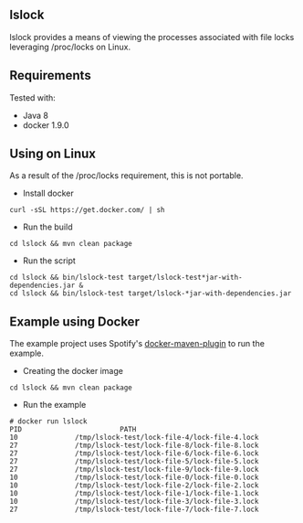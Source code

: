 lslock
------
lslock provides a means of viewing the processes associated with file locks leveraging /proc/locks on Linux.

Requirements
------------
Tested with:
* Java 8
* docker 1.9.0

Using on Linux
-----
As a result of the /proc/locks requirement, this is not portable.

* Install docker
```
curl -sSL https://get.docker.com/ | sh
```

* Run the build
```
cd lslock && mvn clean package
```

* Run the script
```
cd lslock && bin/lslock-test target/lslock-test*jar-with-dependencies.jar &
cd lslock && bin/lslock-test target/lslock-*jar-with-dependencies.jar
```

Example using Docker
-------
The example project uses Spotify's [docker-maven-plugin](https://github.com/spotify/docker-maven-plugin) to run the example.

* Creating the docker image
```
cd lslock && mvn clean package
```

* Run the example
```
# docker run lslock
PID                        PATH
10              /tmp/lslock-test/lock-file-4/lock-file-4.lock
27              /tmp/lslock-test/lock-file-8/lock-file-8.lock
27              /tmp/lslock-test/lock-file-6/lock-file-6.lock
27              /tmp/lslock-test/lock-file-5/lock-file-5.lock
27              /tmp/lslock-test/lock-file-9/lock-file-9.lock
10              /tmp/lslock-test/lock-file-0/lock-file-0.lock
10              /tmp/lslock-test/lock-file-2/lock-file-2.lock
10              /tmp/lslock-test/lock-file-1/lock-file-1.lock
10              /tmp/lslock-test/lock-file-3/lock-file-3.lock
27              /tmp/lslock-test/lock-file-7/lock-file-7.lock
```


